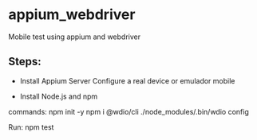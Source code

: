 # appium_webdriver
Mobile test using appium and webdriver

## Steps:

- Install Appium Server
Configure a real device or emulador mobile

- Install
Node.js and npm

commands:
npm init -y
npm i @wdio/cli
./node_modules/.bin/wdio config

Run: npm test
